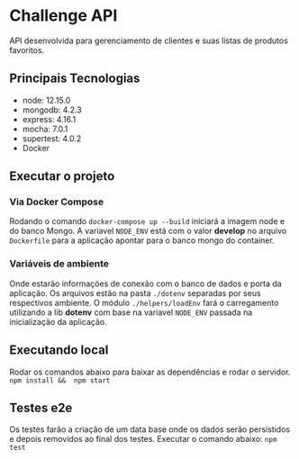 # Challenge API

API desenvolvida para gerenciamento de clientes e suas listas de produtos favoritos. 

## Principais Tecnologias
- node: 12.15.0
- mongodb: 4.2.3
- express: 4.16.1
- mocha: 7.0.1
- supertest: 4.0.2
- Docker

## Executar o projeto

### Via Docker Compose

Rodando o comando `docker-compose up --build` iniciará a imagem node e do banco Mongo. A variavel `NODE_ENV` está com o valor **develop** no arquivo `Dockerfile` para a aplicação apontar para o banco mongo do container.

### Variáveis de ambiente

Onde estarão informações de conexão com o banco de dados e porta da aplicação. Os arquivos estão na pasta `./dotenv` separadas por seus respectivos ambiente. O módulo `./helpers/loadEnv` fará o carregamento utilizando a lib **dotenv** com base na variavel `NODE_ENV` passada na inicialização da aplicação.


## Executando local

Rodar os comandos abaixo para baixar as dependências e rodar o servidor.
``
npm install && 
npm start
``
## Testes e2e

Os testes farão a criação de um data base onde os dados serão persistidos e depois removidos ao final dos testes. Executar o comando abaixo:
``
npm test
``